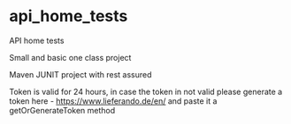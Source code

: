 # api_home_tests
API home tests

Small and basic one class project 

Maven JUNIT project with rest assured 

Token is valid for 24 hours, in case the token in not valid please generate a token 
here - https://www.lieferando.de/en/ and paste it a getOrGenerateToken method 


